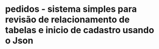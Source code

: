 # pedidos - sistema simples para revisão de relacionamento de tabelas e inicio de cadastro usando o Json
